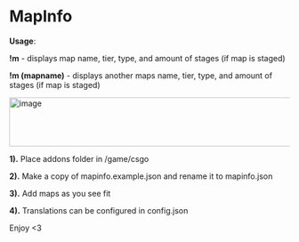# MapInfo

**Usage**:

**!m** - displays map name, tier, type, and amount of stages (if map is staged)

**!m (mapname)** - displays another maps name, tier, type, and amount of stages (if map is staged)


<img width="593" height="88" alt="image" src="https://github.com/user-attachments/assets/bcb39416-6bcf-458c-8dc4-1bc1c24c4aaa" />


**1).** Place addons folder in /game/csgo

**2).** Make a copy of mapinfo.example.json and rename it to mapinfo.json

**3).** Add maps as you see fit

**4).** Translations can be configured in config.json

Enjoy <3
